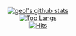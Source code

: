 <div align=center>


[![geol's github stats](https://github-readme-stats.vercel.app/api?username=geol2&show_icons=true&theme=radical)](https://github.com/anuraghazra/github-readme-stats)</br>
[![Top Langs](https://github-readme-stats.vercel.app/api/top-langs/?username=geol2&layout=compact&show_icons=true&theme=radical)](https://github.com/anuraghazra/github-readme-stats)</br>
[![Hits](https://hits.seeyoufarm.com/api/count/incr/badge.svg?url=https%3A%2F%2Fgithub.com%2Fgeol2&count_bg=%2379C83D&title_bg=%23555555&icon=myspace.svg&icon_color=%23E7E7E7&title=hits&edge_flat=false)](https://hits.seeyoufarm.com)
</div>

<!--
**Geol2/Geol2** is a ✨ _special_ ✨ repository because its `README.md` (this file) appears on your GitHub profile.

Here are some ideas to get you started:

- 🔭 I’m currently working on ...
- 🌱 I’m currently learning ...
- 👯 I’m looking to collaborate on ...
- 🤔 I’m looking for help with ...
- 💬 Ask me about ...
- 📫 How to reach me: ...
- 😄 Pronouns: ...
- ⚡ Fun fact: ...
-->
